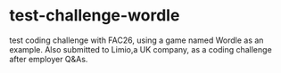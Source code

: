# test-challenge-wordle
test coding challenge with FAC26, using a game named Wordle as an example. Also submitted to Limio,a UK company, as a coding challenge after employer Q&As.
